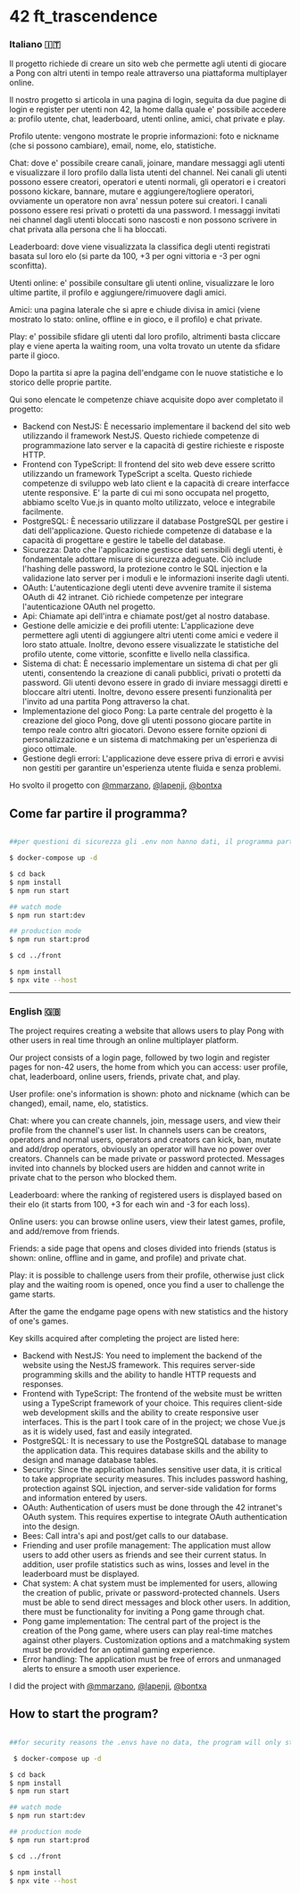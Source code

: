 # 42 ft_trascendence

<h3> Italiano 🇮🇹</h3>

Il progetto richiede di creare un sito web che permette agli utenti di giocare a Pong con altri utenti in tempo reale attraverso una piattaforma multiplayer online.

Il nostro progetto si articola in una pagina di login, seguita da due pagine di login e register per utenti non 42, la home dalla quale e' possibile accedere a: profilo utente, chat, leaderboard, utenti online, amici, chat private e play.

Profilo utente: vengono mostrate le proprie informazioni: foto e nickname (che si possono cambiare), email, nome, elo, statistiche.

Chat: dove e' possibile creare canali, joinare, mandare messaggi agli utenti e visualizzare il loro profilo dalla lista utenti del channel. Nei canali gli utenti possono essere creatori, operatori e utenti normali, gli operatori e i creatori possono kickare, bannare, mutare e aggiungere/togliere operatori, ovviamente un operatore non avra' nessun potere sui creatori.
I canali possono essere resi privati o protetti da una password.
I messaggi invitati nei channel dagli utenti bloccati sono nascosti e non possono scrivere in chat privata alla persona che li ha bloccati.

Leaderboard: dove viene visualizzata la classifica degli utenti registrati basata sul loro elo (si parte da 100, +3 per ogni vittoria e -3 per ogni sconfitta).

Utenti online: e' possibile consultare gli utenti online, visualizzare le loro ultime partite, il profilo e aggiungere/rimuovere dagli amici.

Amici: una pagina laterale che si apre e chiude divisa in amici (viene mostrato lo stato: online, offline e in gioco, e il profilo) e chat private.

Play: e' possibile sfidare gli utenti dal loro profilo, altrimenti basta cliccare play e viene aperta la waiting room, una volta trovato un utente da sfidare parte il gioco.

Dopo la partita si apre la pagina dell'endgame con le nuove statistiche e lo storico delle proprie partite. 

Qui sono elencate le competenze chiave acquisite dopo aver completato il progetto:

- Backend con NestJS: È necessario implementare il backend del sito web utilizzando il framework NestJS. Questo richiede competenze di programmazione lato server e la capacità di gestire richieste e risposte HTTP.
- Frontend con TypeScript: Il frontend del sito web deve essere scritto utilizzando un framework TypeScript a scelta. Questo richiede competenze di sviluppo web lato client e la capacità di creare interfacce utente responsive.
  E' la parte di cui mi sono occupata nel progetto, abbiamo scelto Vue.js in quanto molto utilizzato, veloce e integrabile facilmente.
- PostgreSQL: È necessario utilizzare il database PostgreSQL per gestire i dati dell'applicazione. Questo richiede competenze di database e la capacità di progettare e gestire le tabelle del database.
- Sicurezza: Dato che l'applicazione gestisce dati sensibili degli utenti, è fondamentale adottare misure di sicurezza adeguate. Ciò include l'hashing delle password, la protezione contro le SQL injection e la validazione lato server per i moduli e le informazioni inserite dagli utenti.
- OAuth: L'autenticazione degli utenti deve avvenire tramite il sistema OAuth di 42 intranet. Ciò richiede competenze per integrare l'autenticazione OAuth nel progetto.
- Api: Chiamate api dell'intra e chiamate post/get al nostro database.
- Gestione delle amicizie e dei profili utente: L'applicazione deve permettere agli utenti di aggiungere altri utenti come amici e vedere il loro stato attuale. Inoltre, devono essere visualizzate le statistiche del profilo utente, come vittorie, sconfitte e livello nella classifica.
- Sistema di chat: È necessario implementare un sistema di chat per gli utenti, consentendo la creazione di canali pubblici, privati o protetti da password. Gli utenti devono essere in grado di inviare messaggi diretti e bloccare altri utenti. Inoltre, devono essere presenti funzionalità per l'invito ad una partita Pong attraverso la chat.
- Implementazione del gioco Pong: La parte centrale del progetto è la creazione del gioco Pong, dove gli utenti possono giocare partite in tempo reale contro altri giocatori. Devono essere fornite opzioni di personalizzazione e un sistema di matchmaking per un'esperienza di gioco ottimale.
- Gestione degli errori: L'applicazione deve essere priva di errori e avvisi non gestiti per garantire un'esperienza utente fluida e senza problemi.

Ho svolto il progetto con [@mmarzano](https://github.com/mttmrz), [@lapenji](https://github.com/lapenji), [@bontxa](https://github.com/bontxa)

<h2>Come far partire il programma?</h2>
  
  ```bash

  ##per questioni di sicurezza gli .env non hanno dati, il programma partira' solo con gli .env completi.

  $ docker-compose up -d

  $ cd back
  $ npm install
  $ npm run start
  
  ## watch mode
  $ npm run start:dev

  ## production mode
  $ npm run start:prod

  $ cd ../front

  $ npm install
  $ npx vite --host

  ```
  

-------------------

<h3> English 🇬🇧</h3>

The project requires creating a website that allows users to play Pong with other users in real time through an online multiplayer platform.

Our project consists of a login page, followed by two login and register pages for non-42 users, the home from which you can access: user profile, chat, leaderboard, online users, friends, private chat, and play.

User profile: one's information is shown: photo and nickname (which can be changed), email, name, elo, statistics.

Chat: where you can create channels, join, message users, and view their profile from the channel's user list. In channels users can be creators, operators and normal users, operators and creators can kick, ban, mutate and add/drop operators, obviously an operator will have no power over creators.
Channels can be made private or password protected.
Messages invited into channels by blocked users are hidden and cannot write in private chat to the person who blocked them.

Leaderboard: where the ranking of registered users is displayed based on their elo (it starts from 100, +3 for each win and -3 for each loss).

Online users: you can browse online users, view their latest games, profile, and add/remove from friends.

Friends: a side page that opens and closes divided into friends (status is shown: online, offline and in game, and profile) and private chat.

Play: it is possible to challenge users from their profile, otherwise just click play and the waiting room is opened, once you find a user to challenge the game starts.

After the game the endgame page opens with new statistics and the history of one's games. 

Key skills acquired after completing the project are listed here:

- Backend with NestJS: You need to implement the backend of the website using the NestJS framework. This requires server-side programming skills and the ability to handle HTTP requests and responses.
- Frontend with TypeScript: The frontend of the website must be written using a TypeScript framework of your choice. This requires client-side web development skills and the ability to create responsive user interfaces.
  This is the part I took care of in the project; we chose Vue.js as it is widely used, fast and easily integrated.
- PostgreSQL: It is necessary to use the PostgreSQL database to manage the application data. This requires database skills and the ability to design and manage database tables.
- Security: Since the application handles sensitive user data, it is critical to take appropriate security measures. This includes password hashing, protection against SQL injection, and server-side validation for forms and information entered by users.
- OAuth: Authentication of users must be done through the 42 intranet's OAuth system. This requires expertise to integrate OAuth authentication into the design.
- Bees: Call intra's api and post/get calls to our database.
- Friending and user profile management: The application must allow users to add other users as friends and see their current status. In addition, user profile statistics such as wins, losses and level in the leaderboard must be displayed.
- Chat system: A chat system must be implemented for users, allowing the creation of public, private or password-protected channels. Users must be able to send direct messages and block other users. In addition, there must be functionality for inviting a Pong game through chat.
- Pong game implementation: The central part of the project is the creation of the Pong game, where users can play real-time matches against other players. Customization options and a matchmaking system must be provided for an optimal gaming experience.
- Error handling: The application must be free of errors and unmanaged alerts to ensure a smooth user experience.

I did the project with [@mmarzano](https://github.com/mttmrz), [@lapenji](https://github.com/lapenji), [@bontxa](https://github.com/bontxa)

<h2>How to start the program?</h2>
  
  ```bash

  ##for security reasons the .envs have no data, the program will only start with the full .envs.

   $ docker-compose up -d

  $ cd back
  $ npm install
  $ npm run start
  
  ## watch mode
  $ npm run start:dev

  ## production mode
  $ npm run start:prod

  $ cd ../front

  $ npm install
  $ npx vite --host

  ```
  
